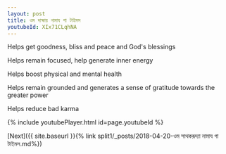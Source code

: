 ```yaml
---
layout: post
title: ওম দাক্ষায় নামায গা টাইমস
youtubeId: XIx71CLqhNA
---
```

 
 
Helps get goodness, bliss and peace and God's blessings
 
Helps remain focused, help generate inner energy 
 
Helps boost physical and mental health 
 
Helps remain grounded and generates a sense of gratitude towards the greater power 
 
Helps reduce bad karma
 
 
 
 


{% include youtubePlayer.html id=page.youtubeId %}
 
[Next]({{ site.baseurl }}{% link  split1/_posts/2018-04-20-ওম সাথকরূদ্যা নামায গা টাইমস.md%})
 
